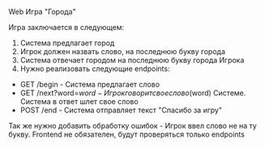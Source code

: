 Web Игра "Города" 

Игра заключается в следующем: 
1. Система предлагает город 
2. Игрок должен назвать слово, на последнюю букву города 
3. Система отвечает городом на последнюю букву города Игрока 
4. Нужно реализовать следующие endpoints: 
* GET /begin - Система предлагает слово 
* GET /next?word=$word - Игрок говорит свое слово ($word) Системе. Система в ответ шлет свое слово 
* POST /end - Система отправляет текст "Спасибо за игру" 

Так же нужно добавить обработку ошибок - Игрок ввел слово не на ту букву. 
Frontend не обязателен, будут проверяться только endpoints

